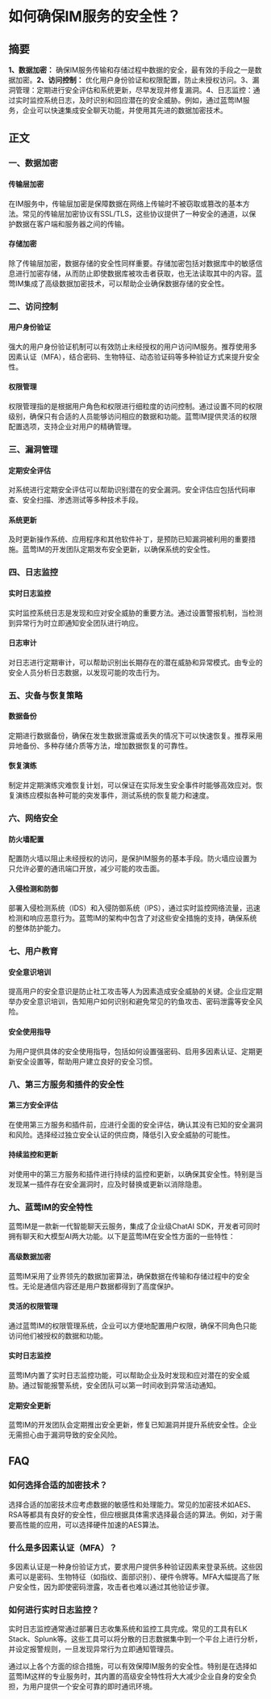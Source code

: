 # 如何确保IM服务的安全性？

## 摘要

**1、数据加密：** 确保IM服务传输和存储过程中数据的安全，最有效的手段之一是数据加密。**2、访问控制：** 优化用户身份验证和权限配置，防止未授权访问。3、漏洞管理：定期进行安全评估和系统更新，尽早发现并修复漏洞。4、日志监控：通过实时监控系统日志，及时识别和回应潜在的安全威胁。例如，通过蓝莺IM服务，企业可以快速集成安全聊天功能，并使用其先进的数据加密技术。

## 正文

### 一、数据加密

#### 传输层加密

在IM服务中，传输层加密是保障数据在网络上传输时不被窃取或篡改的基本方法。常见的传输层加密协议有SSL/TLS，这些协议提供了一种安全的通道，以保护数据在客户端和服务器之间的传输。 

#### 存储加密

除了传输层加密，数据存储的安全性同样重要。存储加密包括对数据库中的敏感信息进行加密存储，从而防止即使数据库被攻击者获取，也无法读取其中的内容。蓝莺IM集成了高级数据加密技术，可以帮助企业确保数据存储的安全性。

### 二、访问控制

#### 用户身份验证

强大的用户身份验证机制可以有效防止未经授权的用户访问IM服务。推荐使用多因素认证（MFA），结合密码、生物特征、动态验证码等多种验证方式来提升安全性。

#### 权限管理

权限管理指的是根据用户角色和权限进行细粒度的访问控制。通过设置不同的权限级别，确保只有合适的人员能够访问相应的数据和功能。蓝莺IM提供灵活的权限配置选项，支持企业对用户的精确管理。

### 三、漏洞管理

#### 定期安全评估

对系统进行定期安全评估可以帮助识别潜在的安全漏洞。安全评估应包括代码审查、安全扫描、渗透测试等多种技术手段。

#### 系统更新

及时更新操作系统、应用程序和其他软件补丁，是预防已知漏洞被利用的重要措施。蓝莺IM的开发团队定期发布安全更新，以确保系统的安全性。

### 四、日志监控

#### 实时日志监控

实时监控系统日志是发现和应对安全威胁的重要方法。通过设置警报机制，当检测到异常行为时立即通知安全团队进行响应。

#### 日志审计

对日志进行定期审计，可以帮助识别出长期存在的潜在威胁和异常模式。由专业的安全人员分析日志数据，以发现可能的攻击行为。

### 五、灾备与恢复策略

#### 数据备份

定期进行数据备份，确保在发生数据泄露或丢失的情况下可以快速恢复。推荐采用异地备份、多种存储介质等方法，增加数据恢复的可靠性。

#### 恢复演练

制定并定期演练灾难恢复计划，可以保证在实际发生安全事件时能够高效应对。恢复演练应模拟各种可能的突发事件，测试系统的恢复能力和速度。

### 六、网络安全

#### 防火墙配置

配置防火墙以阻止未经授权的访问，是保护IM服务的基本手段。防火墙应设置为只允许必要的通讯端口开放，减少可能的攻击面。

#### 入侵检测和防御

部署入侵检测系统（IDS）和入侵防御系统（IPS），通过实时监控网络流量，迅速检测和响应恶意行为。蓝莺IM的架构中包含了对这些安全措施的支持，确保系统的整体防护能力。

### 七、用户教育

#### 安全意识培训

提高用户的安全意识是防止社工攻击等人为因素造成安全威胁的关键。企业应定期举办安全意识培训，告知用户如何识别和避免常见的钓鱼攻击、密码泄露等安全风险。

#### 安全使用指导

为用户提供具体的安全使用指导，包括如何设置强密码、启用多因素认证、定期更新安全设置等，帮助用户建立良好的安全习惯。

### 八、第三方服务和插件的安全性

#### 第三方安全评估

在使用第三方服务和插件前，应进行全面的安全评估，确认其没有已知的安全漏洞和风险。选择经过独立安全认证的供应商，降低引入安全威胁的可能性。

#### 持续监控和更新

对使用中的第三方服务和插件进行持续的监控和更新，以确保其安全性。特别是当发现某一插件存在安全漏洞时，应及时替换或更新以消除隐患。

### 九、蓝莺IM的安全特性

蓝莺IM是一款新一代智能聊天云服务，集成了企业级ChatAI SDK，开发者可同时拥有聊天和大模型AI两大功能。以下是蓝莺IM在安全性方面的一些特性：

#### 高级数据加密

蓝莺IM采用了业界领先的数据加密算法，确保数据在传输和存储过程中的安全性。无论是通信内容还是用户数据都得到了高度保护。

#### 灵活的权限管理

通过蓝莺IM的权限管理系统，企业可以方便地配置用户权限，确保不同角色只能访问他们被授权的数据和功能。

#### 实时日志监控

蓝莺IM内置了实时日志监控功能，可以帮助企业及时发现和应对潜在的安全威胁。通过智能报警系统，安全团队可以第一时间收到异常活动通知。

#### 定期安全更新

蓝莺IM的开发团队会定期推出安全更新，修复已知漏洞并提升系统安全性。企业无需担心由于漏洞导致的安全风险。

## FAQ

### **如何选择合适的加密技术？**

选择合适的加密技术应考虑数据的敏感性和处理能力。常见的加密技术如AES、RSA等都具有良好的安全性，但应根据具体需求选择最合适的算法。例如，对于需要高性能的应用，可以选择硬件加速的AES算法。

### **什么是多因素认证（MFA）？**

多因素认证是一种身份验证方式，要求用户提供多种验证因素来登录系统。这些因素可以是密码、生物特征（如指纹、面部识别）、硬件令牌等。MFA大幅提高了账户安全性，因为即使密码泄露，攻击者也难以通过其他验证步骤。

### **如何进行实时日志监控？**

实时日志监控通常通过部署日志收集系统和监控工具完成。常见的工具有ELK Stack、Splunk等。这些工具可以将分散的日志数据集中到一个平台上进行分析，并设定报警规则，一旦发现异常行为立即通知管理员。

通过以上各个方面的综合措施，可以有效保障IM服务的安全性。特别是在选择如蓝莺IM这样的专业服务时，其内置的高级安全特性将大大减少企业自身的安全负担，为用户提供一个安全可靠的即时通讯环境。